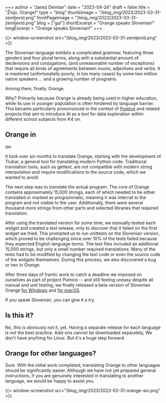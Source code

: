 +++
author = "Janez Demšar"
date = "2023-04-24"
draft = false
title = "Živjo, Orange!"
type = "blog"
thumbImage = "/blog_img/2023/2023-03-31-zemljevid.png"
frontPageImage = "/blog_img/2023/2023-03-31-zemljevid.png"
blog = ["gui"]
shortExcerpt = "Orange speaks Slovenian!"
longExcerpt = "Orange speaks Slovenian!"
+++

{{< window-screenshot src="/blog_img/2023/2023-03-31-zemljevid.png" >}} 


The Slovenian language exhibits a complicated grammar, featuring three genders and four plural terms, along with a substantial amount of declensions and conjugations, (and unreasonable number of exceptions) that require all kinds of agreements between nouns, adjectives and verbs. It is mastered (unfortunatelly poorly, in too many cases) by some two million native speakers ... and a growing number of programs.

Among them, finally, Orange.

Why? Primarily because Orange is already being used in higher education, while its use in younger population is often hindered by language barrier. This became particularly prononunced in the context of [Pumice](https://pumice.si) and related projects that aim to introduce AI as a tool for data exploration within different school subjects from K4 on.

## Orange in 
ian

It took over six months to translate Orange, starting with the development of Trubar, a general tool for translating modern Python code. Traditional translation tools, such as gettext, are not compatible with modern string interpolation and require modifications to the source code, which we wanted to avoid.

The next step was to translate the actual program. The core of Orange contains approximately 15,000 strings, each of which needed to be either translated or marked as programmatic, meaning it was internal to the program and not visible to the user. Additionally, there were several thousand more strings from other parts and selected libraries that required translation.

After using the translated version for some time, we manually tested each widget and created a test release, only to discover that it failed on the first widget we tried. This prompted us to run unittests on the Slovenian version, which proved to be challenging since over 10% of the tests failed because they expected English language terms. The test files included an additional 15,000 strings, but only a small number required translations. Many of the tests had to be modified by changing the text code or even the source code of the widgets themselves. During this process, we also discovered a bug or two in Orange.

After three days of frantic work to catch a deadline we imposed on ourselves as part of project Pumice -- and still feeling uneasy despite all manual and unit testing, we finally released a beta version of Slovenian Orange [for Windows](http://download.biolab.si/download/files/slo/Orange3-3.35.0.dev0%2B1bec1ca-Miniconda-x86_64.exe) and [for macOS](http://download.biolab.si/download/files/slo/Orange3-3.35.0.dev0%2B1bec1ca-Python3.9.12.dmg).

If you speak Slovenian, you can give it a try. 

## Is this it?

No, this is obviously not it, yet. Having a separate release for each language is not the best practice. Add-ons cannot be downloaded separately, We don't have anything for Linux. But it's a huge step forward.

## Orange for other languages?

Sure. With the initial work completed, translating Orange to other languages should be significantly easier. Although we have not yet prepared general instructions, if you are genuinely interested in translating to another language, we would be happy to assist you.

{{< window-screenshot src="/blog_img/2023/2023-03-31-orange-slo.png" >}} 
